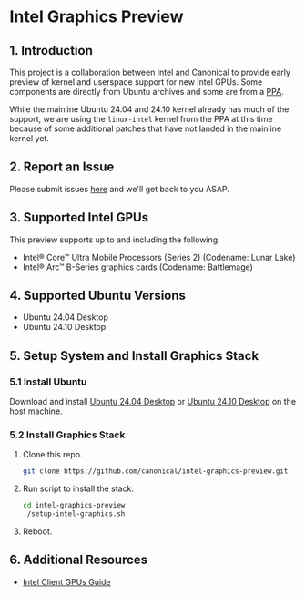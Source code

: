 # Intel Graphics Preview

## 1. Introduction
This project is a collaboration between Intel and Canonical to provide early preview of kernel and userspace support for new Intel GPUs.  Some components are directly from Ubuntu archives and some are from a [PPA](https://launchpad.net/~kobuk-team/+archive/ubuntu/intel-graphics).  

While the mainline Ubuntu 24.04 and 24.10 kernel already has much of the support, we are using the `linux-intel` kernel from the PPA at this time because of some additional patches that have not landed in the mainline kernel yet.

## 2. Report an Issue
Please submit issues [here](https://github.com/canonical/intel-graphics-preview/issues) and we'll get back to you ASAP.

## 3. Supported Intel GPUs
This preview supports up to and including the following:
* Intel® Core™ Ultra Mobile Processors (Series 2) (Codename: Lunar Lake)
* Intel® Arc™ B-Series graphics cards (Codename: Battlemage)

## 4. Supported Ubuntu Versions
* Ubuntu 24.04 Desktop 
* Ubuntu 24.10 Desktop 

## 5. Setup System and Install Graphics Stack

### 5.1 Install Ubuntu

Download and install [Ubuntu 24.04 Desktop](https://releases.ubuntu.com/24.04/) 
or [Ubuntu 24.10 Desktop](https://releases.ubuntu.com/24.10/) on the host machine.

### 5.2 Install Graphics Stack

1. Clone this repo.

   ```bash
   git clone https://github.com/canonical/intel-graphics-preview.git
   ```

2. Run script to install the stack.

   ```bash
   cd intel-graphics-preview
   ./setup-intel-graphics.sh
   ```

3. Reboot.

## 6. Additional Resources
* [Intel Client GPUs Guide](https://dgpu-docs.intel.com/driver/client/overview.html)
